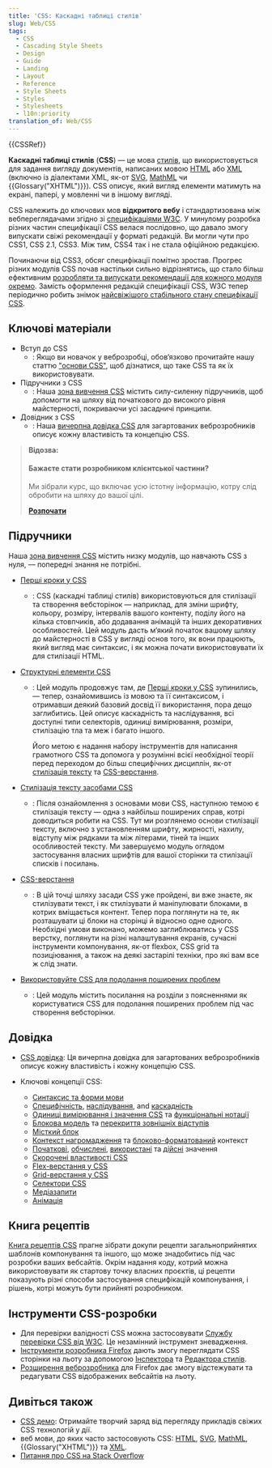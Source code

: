 ```yaml
---
title: 'CSS: Каскадні таблиці стилів'
slug: Web/CSS
tags:
  - CSS
  - Cascading Style Sheets
  - Design
  - Guide
  - Landing
  - Layout
  - Reference
  - Style Sheets
  - Styles
  - Stylesheets
  - l10n:priority
translation_of: Web/CSS
---
```

{{CSSRef}}

**Каскадні таблиці стилів** (**CSS**) — це мова [стилів](/uk/docs/Web/API/StyleSheet), що використовується для задання вигляду документів, написаних мовою [HTML](/uk/docs/Web/HTML) або [XML](/uk/docs/Web/XML/XML_introduction) (включно із діалектами XML, як-от [SVG](/uk/docs/Web/SVG), [MathML](/uk/docs/Web/MathML) чи {{Glossary("XHTML")}}). CSS описує, який вигляд елементи матимуть на екрані, папері, у мовленні чи в іншому вигляді.

CSS належить до ключових мов **відкритого вебу** і стандартизована між вебпереглядачами згідно зі [специфікаціями W3C](https://www.w3.org/Style/CSS/#specs). У минулому розробка різних частин специфікації CSS велася послідовно, що давало змогу випускати свіжі рекомендації у форматі редакцій. Ви могли чути про CSS1, CSS 2.1, CSS3. Між тим, CSS4 так і не стала офіційною редакцією.

Починаючи від CSS3, обсяг специфікації помітно зростав. Прогрес різних модулів CSS почав настільки сильно відрізнятись, що стало більш ефективним [розробляти та випускати рекомендації для кожного модуля окремо](https://www.w3.org/Style/CSS/current-work). Замість оформлення редакцій специфікації CSS, W3C тепер періодично робить знімок [найсвіжішого стабільного стану специфікації CSS](https://www.w3.org/TR/css/).

## Ключові матеріали

- Вступ до CSS
  - : Якщо ви новачок у веброзробці, обов‘язково прочитайте нашу статтю ["основи CSS"](/uk/docs/Learn/Getting_started_with_the_web/CSS_basics), щоб дізнатися, що таке CSS та як їх використовувати.
- Підручники з CSS
  - : Наша [зона вивчення CSS](/uk/docs/Learn/CSS) містить силу-силенну підручників, щоб допомогти на шляху від початкового до високого рівня майстерності, покриваючи усі засадничі принципи.
- Довідник з CSS
  - : Наша [вичерпна довідка CSS](/uk/docs/Web/CSS/Reference) для загартованих веброзробників описує кожну властивість та концепцію CSS.

> **Відозва:**
>
> #### Бажаєте стати розробником клієнтської частини?
>
> Ми зібрали курс, що включає усю істотну інформацію, котру слід обробити на шляху до вашої цілі.
>
> [**Розпочати**](/uk/docs/Learn/Front-end_web_developer)

## Підручники

Наша [зона вивчення CSS](/uk/docs/Learn/CSS) містить низку модулів, що навчають CSS з нуля, &mdash; попередні знання не потрібні.

- [Перші кроки у CSS](/uk/docs/Learn/CSS/First_steps)
  - : CSS (каскадні таблиці стилів) використовуються для стилізації та створення вебсторінок &mdash; наприклад, для зміни шрифту, кольору, розміру, інтервалів вашого контенту, поділу його на кілька стовпчиків, або додавання анімацій та інших декоративних особливостей. Цей модуль дасть м‘який початок вашому шляху до майстерності в CSS у вигляді основ того, як вони працюють, який вигляд має синтаксис, і як можна почати використовувати їх для стилізації HTML.
- [Структурні елементи CSS](/uk/docs/Learn/CSS/Building_blocks)

  - : Цей модуль продовжує там, де [Перші кроки у CSS](/uk/docs/Learn/CSS/First_steps) зупинились, — тепер, ознайомившись із мовою та її синтаксисом, і отримавши деякий базовий досвід її використання, пора дещо заглибитись. Цей описує каскадність та наслідування, всі доступні типи селекторів, одиниці вимірювання, розміри, стилізацію тла та меж і багато іншого.

    Його метою є надання набору інструментів для написання грамотного CSS та допомога у розумінні всієї необхідної теорії перед переходом до більш специфічних дисциплін, як-от [стилізація тексту](/uk/docs/Learn/CSS/Styling_text) та [CSS-верстання](/uk/docs/Learn/CSS/CSS_layout).

- [Стилізація тексту засобами CSS](/uk/docs/Learn/CSS/Styling_text)
  - : Після ознайомлення з основами мови CSS, наступною темою є стилізація тексту &mdash; одна з найбільш поширених справ, котрі доводиться робити на CSS. Тут ми розглянемо основи стилізації тексту, включно з установленням шрифту, жирності, нахилу, відступу між рядками та між літерами, тіней та інших особливостей тексту. Ми завершуємо модуль оглядом застосування власних шрифтів для вашої сторінки та стилізації списків і посилань.
- [CSS-верстання](/uk/docs/Learn/CSS/CSS_layout)
  - : В цій точці шляху засади CSS уже пройдені, ви вже знаєте, як стилізувати текст, і як стилізувати й маніпулювати блоками, в котрих вміщається контент. Тепер пора поглянути на те, як розташувати ці блоки на сторінці й відносно одне одного. Необхідні умови виконано, можемо заглиблюватись у CSS верстку, поглянути на різні налаштування екранів, сучасні інструменти компонування, як-от flexbox, CSS grid та позиціювання, а також на деякі застарілі техніки, про які вам все ж слід знати.
- [Використовуйте CSS для подолання поширених проблем](/uk/docs/Learn/CSS/Howto)
  - : Цей модуль містить посилання на розділи з поясненнями як користуватися CSS для подолання поширених проблем під час створення вебсторінки.

## Довідка

- [CSS довідка](/uk/docs/Web/CSS/Reference): Ця вичерпна довідка для загартованих веброзробників описує кожну властивість і кожну концепцію CSS.
- Ключові концепції CSS:

  - [Синтаксис та форми мови](/uk/docs/Web/CSS/Syntax)
  - [Специфічність](/uk/docs/Web/CSS/Specificity), [наслідування](/uk/docs/Web/CSS/inheritance), and [каскадність](/uk/docs/Web/CSS/Cascade)
  - [Одиниці вимірювання і значення CSS](/uk/docs/Web/CSS/CSS_Values_and_Units) та [функціональні нотації](/uk/docs/Web/CSS/CSS_Functions)
  - [Блокова модель](/uk/docs/Web/CSS/CSS_Box_Model/Introduction_to_the_CSS_box_model) та [перекриття зовнішніх відступів](/uk/docs/Web/CSS/CSS_Box_Model/Mastering_margin_collapsing)
  - [Місткий блок](/uk/docs/Web/CSS/Containing_block)
  - [Контекст нагромадження](/uk/docs/Web/CSS/CSS_Positioning/Understanding_z_index/The_stacking_context) та [блоково-форматований](/uk/docs/Web/Guide/CSS/Block_formatting_context) контекст
  - [Початкові](/uk/docs/Web/CSS/initial_value), [обчислені](/uk/docs/Web/CSS/computed_value), [використані](/uk/docs/Web/CSS/used_value) та [дійсні](/uk/docs/Web/CSS/actual_value) значення
  - [Скорочені властивості CSS](/uk/docs/Web/CSS/Shorthand_properties)
  - [Flex-верстання у CSS](/uk/docs/Web/CSS/CSS_Flexible_Box_Layout)
  - [Grid-верстання у CSS](/uk/docs/Web/CSS/CSS_Grid_Layout)
  - [Селектори CSS](/uk/docs/Web/CSS/CSS_Selectors)
  - [Медіазапити](/uk/docs/Web/CSS/Media_Queries)
  - [Анімація](/uk/docs/Web/CSS/animation)

## Книга рецептів

[Книга рецептів CSS](/uk/docs/Web/CSS/Layout_cookbook) прагне зібрати докупи рецепти загальноприйнятих шаблонів компонування та іншого, що може знадобитись під час розробки ваших вебсайтів. Окрім надання коду, котрий можна використовувати як стартову точку власних проєктів, ці рецепти показують різні способи застосування специфікацій компонування, і рішень, котрі можуть бути прийняті розробником.

## Інструменти CSS-розробки

- Для перевірки валідності CSS можна застосовувати [Службу перевірки CSS від W3C](https://jigsaw.w3.org/css-validator/). Це незамінний інструмент зневадження.
- [Інструменти розробника Firefox](https://firefox-source-docs.mozilla.org/devtools-user/index.html) дають змогу переглядати CSS сторінки на льоту за допомогою [Інспектора](https://firefox-source-docs.mozilla.org/devtools-user/page_inspector/index.html) та [Редактора стилів](https://firefox-source-docs.mozilla.org/devtools-user/style_editor/index.html).
- [Розширення веброзробника](https://addons.mozilla.org/uk/firefox/addon/web-developer/) для Firefox дає змогу відстежувати та редагувати CSS відображених вебсайтів на льоту.

## Дивіться також

- [CSS демо](/uk/docs/Web/Demos#css): Отримайте творчий заряд від перегляду прикладів свіжих CSS технологій у дії.
- веб мови, до яких часто застосовують CSS: [HTML](/uk/docs/Web/HTML), [SVG](/uk/docs/Web/SVG), [MathML](/uk/docs/Web/MathML), {{Glossary("XHTML")}} та [XML](/uk/docs/Web/XML/XML_introduction).
- [Питання про CSS на Stack Overflow](https://stackoverflow.com/questions/tagged/css)
